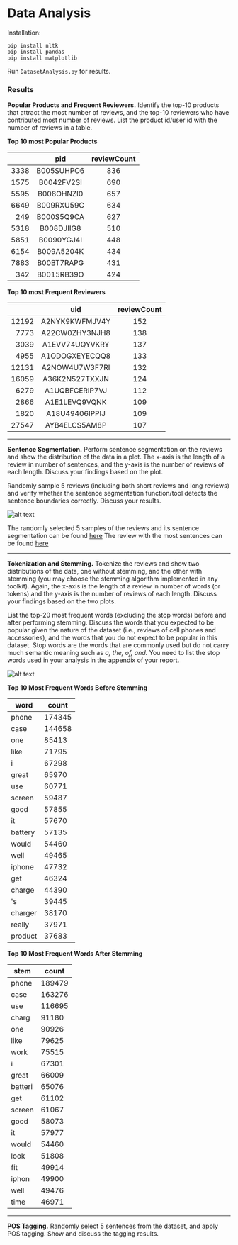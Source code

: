 # Data Analysis

Installation:
```
pip install nltk
pip install pandas
pip install matplotlib
```

Run `DatasetAnalysis.py` for results.

### Results

**Popular Products and Frequent Reviewers.** Identify the top-10 products that attract the most number of
reviews, and the top-10 reviewers who have contributed most number of reviews. List the product id/user id
with the number of reviews in a table.

**Top 10 most Popular Products**

|    | pid |reviewCount|
|---:|:--------:|:----:|
|3338|B005SUHPO6|  836 |
|1575|B0042FV2SI|  690 |
|5595|B008OHNZI0|  657 |
|6649|B009RXU59C|  634 |
|249 |B000S5Q9CA|  627 |
|5318|B008DJIIG8|  510 |
|5851|B0090YGJ4I|  448 |
|6154|B009A5204K|  434 |
|7883|B00BT7RAPG|  431 |
|342 |B0015RB39O|  424 |

**Top 10 most Frequent Reviewers**

|     |     uid|reviewCount|
|----:|:------------:|:---:|
|12192|A2NYK9KWFMJV4Y|  152|
|7773 |A22CW0ZHY3NJH8|  138|
|3039 |A1EVV74UQYVKRY|  137|
|4955 |A1ODOGXEYECQQ8|  133|
|12131|A2NOW4U7W3F7RI|  132|
|16059|A36K2N527TXXJN|  124|
|6279 |A1UQBFCERIP7VJ|  112|
|2866 |A1E1LEVQ9VQNK |  109|
|1820 |A18U49406IPPIJ|  109|
|27547|AYB4ELCS5AM8P |  107|

---
**Sentence Segmentation.** Perform sentence segmentation on the reviews and show the distribution of the
data in a plot. The x-axis is the length of a review in number of sentences, and the y-axis is the number of
reviews of each length. Discuss your findings based on the plot.

Randomly sample 5 reviews (including both short reviews and long reviews) and verify whether the
sentence segmentation function/tool detects the sentence boundaries correctly. Discuss your results.

![alt text](https://github.com/gudgud96/product-review-data-analysis/blob/dataset-analysis/src/Sentences_in_review.png "Sentences")

The randomly selected 5 samples of the reviews and its sentence segmentation can be found [here](src/sample_tokenized_sentences.txt)
The review with the most sentences can be found [here](src/long_sentence.txt)

---
**Tokenization and Stemming.** Tokenize the reviews and show two distributions of the data, one without
stemming, and the other with stemming (you may choose the stemming algorithm implemented in any
toolkit). Again, the x-axis is the length of a review in number of words (or tokens) and the y-axis is the
number of reviews of each length. Discuss your findings based on the two plots.

List the top-20 most frequent words (excluding the stop words) before and after performing stemming.
Discuss the words that you expected to be popular given the nature of the dataset (i.e., reviews of cell phones
and accessories), and the words that you do not expect to be popular in this dataset. Stop words are the words
that are commonly used but do not carry much semantic meaning such as *a, the, of, and.* You need to list the
stop words used in your analysis in the appendix of your report.

![alt text](https://github.com/gudgud96/product-review-data-analysis/blob/dataset-analysis/src/Tokens_in_review.png "Tokens")


**Top 10 Most Frequent Words Before Stemming**

|word |count|
|-----|-----|
|phone | 174345|
|case | 144658|
|one | 85413|
|like | 71795|
|i | 67298|
|great | 65970|
|use | 60771|
|screen | 59487|
|good | 57855|
|it | 57670|
|battery | 57135|
|would | 54460|
|well | 49465|
|iphone | 47732|
|get | 46324|
|charge | 44390|
|'s | 39445|
|charger | 38170|
|really | 37971|
|product | 37683|

**Top 10 Most Frequent Words After Stemming**

|stem | count |
|-----|-------|
|phone | 189479|
|case | 163276|
|use | 116695|
|charg | 91180|
|one | 90926|
|like | 79625|
|work | 75515|
|i | 67301|
|great | 66009|
|batteri | 65076|
|get | 61102|
|screen | 61067|
|good | 58073|
|it | 57977|
|would | 54460|
|look | 51808|
|fit | 49914|
|iphon | 49900|
|well | 49476|
|time | 46971|


---
**POS Tagging.**  Randomly select 5 sentences from the dataset, and apply POS tagging. Show and discuss the
tagging results.

